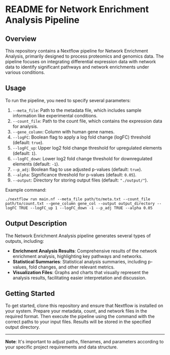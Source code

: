 
# README for Network Enrichment Analysis Pipeline

## Overview
This repository contains a Nextflow pipeline for Network Enrichment Analysis, primarily designed to process proteomics and genomics data. The pipeline focuses on integrating differential expression data with network data to identify significant pathways and network enrichments under various conditions.

## Usage
To run the pipeline, you need to specify several parameters:

1. `--meta_file`: Path to the metadata file, which includes sample information like experimental conditions.
2. `--count_file`: Path to the count file, which contains the expression data for analysis.
3. `--gene_column`: Column with human gene names.
4. `--logFC`: Boolean flag to apply a log fold change (logFC) threshold (default: `true`).
5. `--logFC_up`: Upper log2 fold change threshold for upregulated elements (default: `1`).
6. `--logFC_down`: Lower log2 fold change threshold for downregulated elements (default: `-1`).
7. `--p_adj`: Boolean flag to use adjusted p-values (default: `true`).
8. `--alpha`: Significance threshold for p-values (default: `0.05`).
9. `--output`: Directory for storing output files (default: `"./output/"`).

Example command:
```
./nextflow run main.nf --meta_file path/to/meta.txt --count_file path/to/count.txt --gene_column gene_col --output output_directory --logFC TRUE --logFC_up 1 --logFC_down -1 --p_adj TRUE --alpha 0.05
```

## Output Description
The Network Enrichment Analysis pipeline generates several types of outputs, including:

- **Enrichment Analysis Results**: Comprehensive results of the network enrichment analysis, highlighting key pathways and networks.
- **Statistical Summaries**: Statistical analysis summaries, including p-values, fold changes, and other relevant metrics.
- **Visualization Files**: Graphs and charts that visually represent the analysis results, facilitating easier interpretation and discussion.

## Getting Started
To get started, clone this repository and ensure that Nextflow is installed on your system. Prepare your metadata, count, and network files in the required format. Then execute the pipeline using the command with the correct paths to your input files. Results will be stored in the specified output directory.

---
**Note**: It's important to adjust paths, filenames, and parameters according to your specific project requirements and data structure.
